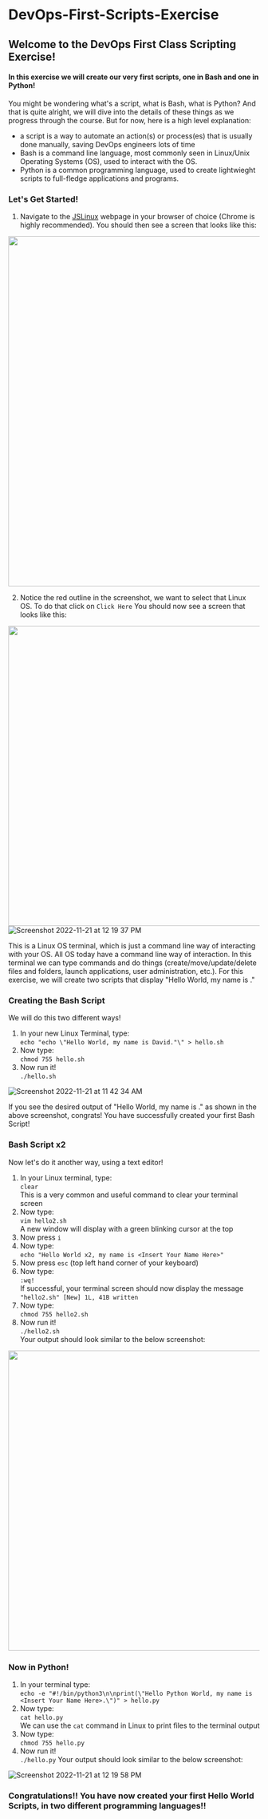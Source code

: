 # DevOps-First-Scripts-Exercise

## Welcome to the DevOps First Class Scripting Exercise!

#### In this exercise we will create our very first scripts, one in Bash and one in Python!
 You might be wondering what's a script, what is Bash, what is Python? And that is quite alright, 
 we will dive into the details of these things as we progress through the course. But for now, here is a high level explanation:
 - a script is a way to automate an action(s) or process(es) that is usually done manually, saving DevOps engineers lots of time
 - Bash is a command line language, most commonly seen in Linux/Unix Operating Systems (OS), used to interact with the OS.
 - Python is a common programming language, used to create lightwieght scripts to full-fledge applications and programs.
 
 ### Let's Get Started!
 
 1. Navigate to the [JSLinux](https://bellard.org/jslinux/) webpage in your browser of choice (Chrome is highly recommended).
 You should then see a screen that looks like this:
 
<img src="https://user-images.githubusercontent.com/87505099/203101423-439f3724-a5f4-4473-bc05-e60791b1f88d.png" width=700>


2. Notice the red outline in the screenshot, we want to select that Linux OS. To do that click on `Click Here`
You should now see a screen that looks like this:

<img src="https://user-images.githubusercontent.com/87505099/203105276-3d8856ec-e3b9-4591-8c2e-acd016dea99f.png" width=600>![Screenshot 2022-11-21 at 12 19 37 PM](https://user-images.githubusercontent.com/87505099/203119593-64cd3e90-204d-4103-8321-ad27149ed476.png)


This is a Linux OS terminal, which is just a command line way of interacting with your OS. All OS today have a command line way of interaction.
In this terminal we can type commands and do things (create/move/update/delete files and folders, launch applications, user administration, etc.).
For this exercise, we will create two scripts that display "Hello World, my name is <Insert Your Name Here>."

### Creating the Bash Script
We will do this two different ways!
 
1. In your new Linux Terminal, type:  
  ```echo "echo \"Hello World, my name is David."\" > hello.sh```
2. Now type:   
  ```chmod 755 hello.sh```
3. Now run it!   
  ```./hello.sh```

![Screenshot 2022-11-21 at 11 42 34 AM](https://user-images.githubusercontent.com/87505099/203111351-8a8a13b8-00c0-47f2-af35-19168abc30b9.png)

If you see the desired output of "Hello World, my name is <Your Name>." as shown in the above screenshot, congrats! You have successfully created your first Bash Script!
 
 ### Bash Script x2
 Now let's do it another way, using a text editor!
 1. In your Linux terminal, type:  
 ```clear```  
 This is a very common and useful command to clear your terminal screen
 2. Now type:   
 ```vim hello2.sh```  
 A new window will display with a green blinking cursor at the top
 3. Now press `i`
 4. Now type:  
 ```echo "Hello World x2, my name is <Insert Your Name Here>"```
 5. Now press `esc` (top left hand corner of your keyboard)
 6. Now type:  
 ```:wq!```  
 If successful, your terminal screen should now display the message ```"hello2.sh" [New] 1L, 41B written```
 7. Now type:  
 ```chmod 755 hello2.sh```
 8. Now run it!  
 ```./hello2.sh```  
 Your output should look similar to the below screenshot:  

 <img src="https://user-images.githubusercontent.com/87505099/203114678-6a3eec81-d27e-4dfc-98e8-71b8286108e4.png" width=600>

 
### Now in Python!
1. In your terminal type:   
```echo -e "#!/bin/python3\n\nprint(\"Hello Python World, my name is <Insert Your Name Here>.\")" > hello.py```   
2. Now type:   
```cat hello.py```     
We can use the `cat` command in Linux to print files to the terminal output
3. Now type:   
```chmod 755 hello.py```   
4. Now run it!   
```./hello.py```
Your output should look similar to the below screenshot:
 
![Screenshot 2022-11-21 at 12 19 58 PM](https://user-images.githubusercontent.com/87505099/203119666-d73b2875-480f-49f4-8b8d-ffa1c76e5bd4.png)

 
 
 ### Congratulations!! You have now created your first Hello World Scripts, in two different programming languages!!
